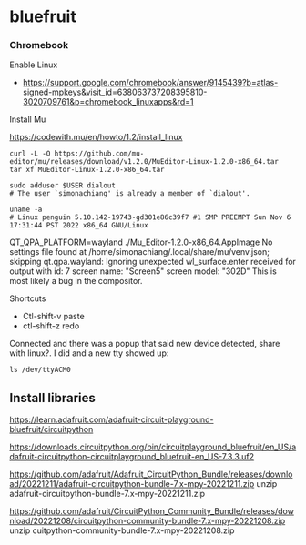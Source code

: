 # bluefruit

### Chromebook

Enable Linux

- https://support.google.com/chromebook/answer/9145439?b=atlas-signed-mpkeys&visit_id=638063737208395810-3020709761&p=chromebook_linuxapps&rd=1

Install Mu

https://codewith.mu/en/howto/1.2/install_linux

```
curl -L -O https://github.com/mu-editor/mu/releases/download/v1.2.0/MuEditor-Linux-1.2.0-x86_64.tar
tar xf MuEditor-Linux-1.2.0-x86_64.tar
```

```
sudo adduser $USER dialout
# The user `simonachiang' is already a member of `dialout'.

uname -a
# Linux penguin 5.10.142-19743-gd301e86c39f7 #1 SMP PREEMPT Sun Nov 6 17:31:44 PST 2022 x86_64 GNU/Linux
```



QT_QPA_PLATFORM=wayland ./Mu_Editor-1.2.0-x86_64.AppImage
No settings file found at /home/simonachiang/.local/share/mu/venv.json; skipping
qt.qpa.wayland: Ignoring unexpected wl_surface.enter received for output with id: 7 screen name: "Screen5" screen model: "302D" This is most likely a bug in the compositor.

Shortcuts

- Ctl-shift-v paste
- ctl-shift-z redo

Connected and there was a  popup that said new device detected, share with linux?.  I did and a new tty showed up:

```
ls /dev/ttyACM0
```

## Install libraries

https://learn.adafruit.com/adafruit-circuit-playground-bluefruit/circuitpython

https://downloads.circuitpython.org/bin/circuitplayground_bluefruit/en_US/adafruit-circuitpython-circuitplayground_bluefruit-en_US-7.3.3.uf2

https://github.com/adafruit/Adafruit_CircuitPython_Bundle/releases/download/20221211/adafruit-circuitpython-bundle-7.x-mpy-20221211.zip
unzip adafruit-circuitpython-bundle-7.x-mpy-20221211.zip

https://github.com/adafruit/CircuitPython_Community_Bundle/releases/download/20221208/circuitpython-community-bundle-7.x-mpy-20221208.zip
unzip cuitpython-community-bundle-7.x-mpy-20221208.zip
